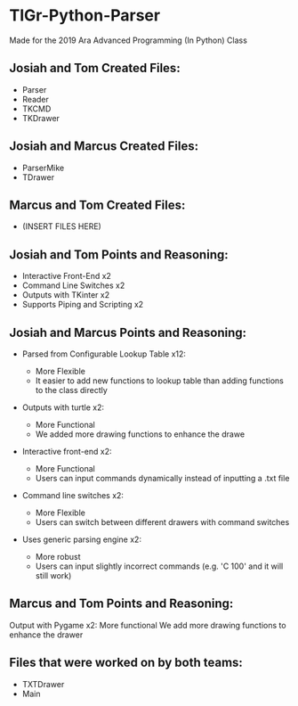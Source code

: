 # TIGr-Python-Parser
Made for the 2019 Ara Advanced Programming (In Python) Class


## Josiah and Tom Created Files:

* Parser
* Reader
* TKCMD
* TKDrawer


## Josiah and Marcus Created Files:

* ParserMike
* TDrawer


## Marcus and Tom Created Files:

* (INSERT FILES HERE)


## Josiah and Tom Points and Reasoning:

* Interactive Front-End x2
* Command Line Switches x2
* Outputs with TKinter x2
* Supports Piping and Scripting x2


## Josiah and Marcus Points and Reasoning:

* Parsed from Configurable Lookup Table x12:
	
	* More Flexible
	* It easier to add new functions to lookup table than adding functions to the class directly
  
* Outputs with turtle x2:

  * More Functional
  * We added more drawing functions to enhance the drawe
  
* Interactive front-end x2:

  * More Functional
  * Users can input commands dynamically instead of inputting a .txt file
  
* Command line switches x2:

  * More Flexible
  * Users can switch between different drawers with command switches
  
* Uses generic parsing engine x2:
  
  * More robust
  * Users can input slightly incorrect commands (e.g. 'C           100' and it will still work)


## Marcus and Tom Points and Reasoning:

Output with Pygame x2:
	More functional
	We add more drawing functions to enhance the drawer


## Files that were worked on by both teams:

* TXTDrawer
* Main
